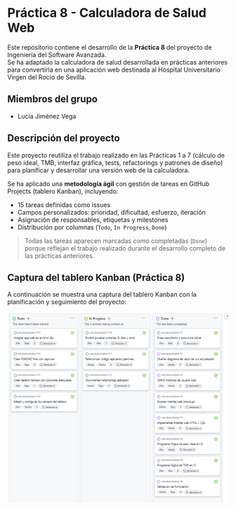 # Práctica 8 - Calculadora de Salud Web

Este repositorio contiene el desarrollo de la **Práctica 8** del proyecto de Ingeniería del Software Avanzada.  
Se ha adaptado la calculadora de salud desarrollada en prácticas anteriores para convertirla en una aplicación web destinada al Hospital Universitario Virgen del Rocío de Sevilla.

## Miembros del grupo

- Lucía Jiménez Vega  

## Descripción del proyecto

Este proyecto reutiliza el trabajo realizado en las Prácticas 1 a 7 (cálculo de peso ideal, TMB, interfaz gráfica, tests, refactorings y patrones de diseño) para planificar y desarrollar una versión web de la calculadora.

Se ha aplicado una **metodología ágil** con gestión de tareas en GitHub Projects (tablero Kanban), incluyendo:
- 15 tareas definidas como issues
- Campos personalizados: prioridad, dificultad, esfuerzo, iteración
- Asignación de responsables, etiquetas y milestones
- Distribución por columnas (`Todo`, `In Progress`, `Done`)

> Todas las tareas aparecen marcadas como completadas (`Done`) porque reflejan el trabajo realizado durante el desarrollo completo de las prácticas anteriores.

## Captura del tablero Kanban (Práctica 8)

A continuación se muestra una captura del tablero Kanban con la planificación y seguimiento del proyecto:

![Tablero Kanban](img/Kanban.png)
